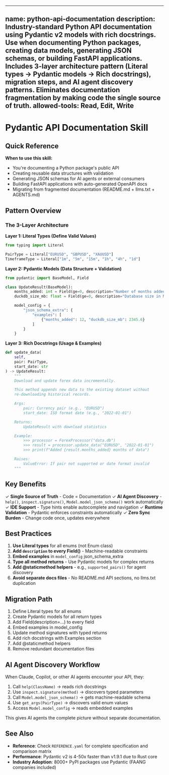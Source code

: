 ______________________________________________________________________

## name: python-api-documentation description: Industry-standard Python API documentation using Pydantic v2 models with rich docstrings. Use when documenting Python packages, creating data models, generating JSON schemas, or building FastAPI applications. Includes 3-layer architecture pattern (Literal types → Pydantic models → Rich docstrings), migration steps, and AI agent discovery patterns. Eliminates documentation fragmentation by making code the single source of truth. allowed-tools: Read, Edit, Write

# Pydantic API Documentation Skill

## Quick Reference

**When to use this skill:**

- You're documenting a Python package's public API
- Creating reusable data structures with validation
- Generating JSON schemas for AI agents or external consumers
- Building FastAPI applications with auto-generated OpenAPI docs
- Migrating from fragmented documentation (README.md + llms.txt + AGENTS.md)

## Pattern Overview

### The 3-Layer Architecture

**Layer 1: Literal Types (Define Valid Values)**

```python
from typing import Literal

PairType = Literal["EURUSD", "GBPUSD", "XAUUSD"]
TimeframeType = Literal["1m", "5m", "15m", "1h", "4h", "1d"]
```

**Layer 2: Pydantic Models (Data Structure + Validation)**

```python
from pydantic import BaseModel, Field

class UpdateResult(BaseModel):
    months_added: int = Field(ge=0, description="Number of months added")
    duckdb_size_mb: float = Field(ge=0, description="Database size in MB")

    model_config = {
        "json_schema_extra": {
            "examples": [
                {"months_added": 12, "duckdb_size_mb": 2345.6}
            ]
        }
    }
```

**Layer 3: Rich Docstrings (Usage & Examples)**

```python
def update_data(
    self,
    pair: PairType,
    start_date: str
) -> UpdateResult:
    """
    Download and update forex data incrementally.

    This method appends new data to the existing dataset without
    re-downloading historical records.

    Args:
        pair: Currency pair (e.g., "EURUSD")
        start_date: ISO format date (e.g., "2022-01-01")

    Returns:
        UpdateResult with download statistics

    Example:
        >>> processor = ForexProcessor("data.db")
        >>> result = processor.update_data("EURUSD", "2022-01-01")
        >>> print(f"Added {result.months_added} months of data")

    Raises:
        ValueError: If pair not supported or date format invalid
    """
```

## Key Benefits

✓ **Single Source of Truth** - Code = Documentation
✓ **AI Agent Discovery** - `help()`, `inspect.signature()`, `Model.model_json_schema()` work automatically
✓ **IDE Support** - Type hints enable autocomplete and navigation
✓ **Runtime Validation** - Pydantic enforces constraints automatically
✓ **Zero Sync Burden** - Change code once, updates everywhere

## Best Practices

1. **Use Literal types** for all enums (not Enum class)
1. **Add `description` to every Field()** - Machine-readable constraints
1. **Embed examples** in `model_config` json_schema_extra
1. **Type all method returns** - Use Pydantic models for complex returns
1. **Add @staticmethod helpers** - e.g., `supported_pairs()` for agent discovery
1. **Avoid separate docs files** - No README.md API sections, no llms.txt duplication

## Migration Path

1. Define Literal types for all enums
1. Create Pydantic models for all return types
1. Add Field(description=...) to every field
1. Embed examples in model_config
1. Update method signatures with typed returns
1. Add rich docstrings with Examples section
1. Add @staticmethod helpers
1. Remove redundant documentation files

## AI Agent Discovery Workflow

When Claude, Copilot, or other AI agents encounter your API, they:

1. Call `help(ClassName)` → reads rich docstrings
1. Use `inspect.signature(method)` → discovers typed parameters
1. Call `Model.model_json_schema()` → gets machine-readable schema
1. Use `get_args(PairType)` → discovers valid enum values
1. Access `Model.model_config` → reads embedded examples

This gives AI agents the complete picture without separate documentation.

## See Also

- **Reference**: Check `REFERENCE.yaml` for complete specification and comparison matrix
- **Performance**: Pydantic v2 is 4-50x faster than v1.9.1 due to Rust core
- **Industry Adoption**: 8000+ PyPI packages use Pydantic (FAANG companies included)
